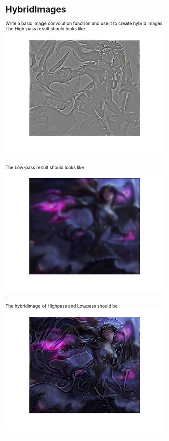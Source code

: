 # HybridImages
Write a basic image convolution function and use it to create hybrid images.  
The High-pass result should looks like  
![image](https://github.com/zhxi969/HybridImages/blob/master/Images/highpass.png).  

The Low-pass result should looks like  
![image](https://github.com/zhxi969/HybridImages/blob/master/Images/lowpass.png).  

The hybridimage of Highpass and Lowpass should be  
![image](https://github.com/zhxi969/HybridImages/blob/master/Images/result.png).  
